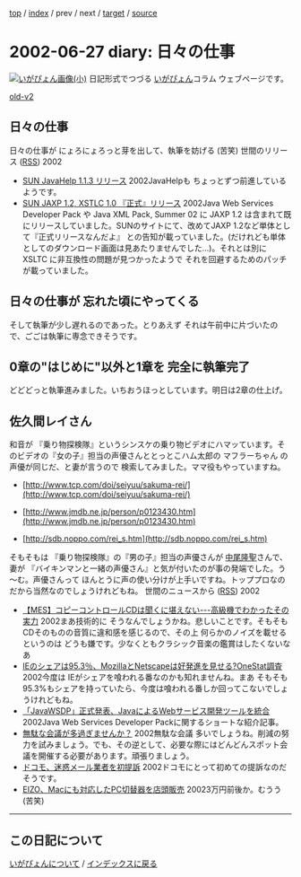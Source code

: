 [top](https://igapyon.github.io/diary/) 
 / [index](https://igapyon.github.io/diary/2002/index.html) 
 / prev 
 / next 
 / [target](https://igapyon.github.io/diary/2002/ig020627.html) 
 / [source](https://github.com/igapyon/diary/blob/gh-pages/2002/ig020627.html.src.md) 

2002-06-27 diary: 日々の仕事
=====================================================================================================
[![いがぴょん画像(小)](https://igapyon.github.io/diary/images/iga200306s.jpg "いがぴょん")](https://igapyon.github.io/diary/memo/memoigapyon.html) 日記形式でつづる [いがぴょん](https://igapyon.github.io/diary/memo/memoigapyon.html)コラム ウェブページです。

[old-v2](ig020627-orig.html)

## 日々の仕事

日々の仕事が にょろにょろっと芽を出して、執筆を妨げる (苦笑)
世間のリリース ([RSS](ig020627-release.xml)) 2002
* [SUN JavaHelp 1.1.3 リリース](http://java.sun.com/products/javahelp/)  2002JavaHelpも ちょっとずつ前進しているようです。
* [SUN JAXP 1.2, XSTLC 1.0 『正式』リリース](http://java.sun.com/webservices/downloads/webservicespack.html)  2002Java Web Services Developer Pack や Java XML Pack, Summer 02 に JAXP 1.2 は含まれて既にリリースしていました。SUNのサイトにて、改めてJAXP 1.2など単体として『正式リリースなんだよ』 との告知が載っていました。(だけれども単体としてのダウンロード画面は見あたりませんでした…)。それとは別に XSLTC に非互換性の問題が見つかったようで それを回避するためのパッチが載っていました。

## 日々の仕事が 忘れた頃にやってくる

そして執筆が少し遅れるのであった。とりあえず それは午前中に片づいたので、ごごは執筆に専念できそうです。

## 0章の"はじめに"以外と1章を 完全に執筆完了

どどどっと執筆進みました。いちおうほっとしています。明日は2章の仕上げ。

## 佐久間レイさん

和音が 『乗り物探検隊』というシンスケの乗り物ビデオにハマッています。そのビデオの『女の子』担当の声優さんととっとこハム太郎の マフラーちゃん の声優が同じだ、と妻が言うので 検索してみました。ママ役もやっていますね。

* [http://www.tcp.com/doi/seiyuu/sakuma-rei/](http://www.tcp.com/doi/seiyuu/sakuma-rei/)
  
* [http://www.jmdb.ne.jp/person/p0123430.htm](http://www.jmdb.ne.jp/person/p0123430.htm)
  
* [http://sdb.noppo.com/rei_s.htm](http://sdb.noppo.com/rei_s.htm)

そもそもは 『乗り物探検隊』の『男の子』担当の声優さんが [中尾隆聖](http://member.nifty.ne.jp/teraji/cv/cv_d1021.htm)さんで、妻が 『バイキンマンと一緒の声優さん』と気が付いたのが事の発端でした。う～む。声優さんって ほんとうに声の使い分けが上手いですね。トッププロなのだから当然なのでしょうけれどもね。
世間のニュースから ([RSS](ig020627-news.xml)) 2002
* [【MES】コピーコントロールCDは聞くに堪えない---高級機でわかったその実力](http://auto.ascii24.com/auto24/issue/2002/0624/06niv_si9999_06.html)  2002まあ技術的に そうなんでしょうかね。悲しいことです。そもそもCDそのものの音質に違和感を感じるので、その上 何らかのノイズを載せるというのは どうも嫌です。少なくともクラシック音楽の鑑賞はしたくないなあ
* [IEのシェアは95.3％、MozillaとNetscapeは好発進を見せる?OneStat調査](http://www.watch.impress.co.jp/internet/www/article/2002/0625/onstat.htm)  2002今度は IEがシェアを喰われる番なのかも知れませんね。まあ そもそも 95.3%もシェアを持っていたら、今度は喰われる番しか回ってこないでしょうけれどもね。
* [「JavaWSDP」正式発表、JavaによるWebサービス開発ツールを統合](http://www.watch.impress.co.jp/internet/www/article/2002/0620/wsdp.htm)  2002Java Web Services Developer Packに関するショートな紹介記事。
* [無駄な会議が多過ぎませんか？](http://itpro.nikkeibp.co.jp/free/ITPro/OPINION/20020625/1/)  2002無駄な会議 多いでしょうね。削減の努力を試みましょう。でも、その逆として、必要な際にはどんどんスポット会議を開催する必要があります。頑張りましょう。
* [ドコモ、迷惑メール業者を初提訴](http://www.zdnet.co.jp/news/0206/27/njbt_05.html)  2002ドコモにとって初めての提訴なのだそうです。
* [EIZO、Macにも対応したPC切替器を店頭販売](http://www.zdnet.co.jp/news/0206/27/njbt_07.html)  20023万円前後か。むうう (苦笑)


----------------------------------------------------------------------------------------------------

## この日記について
[いがぴょんについて](https://igapyon.github.io/diary/memo/memoigapyon.html) / [インデックスに戻る](https://igapyon.github.io/diary/idxall.html)

